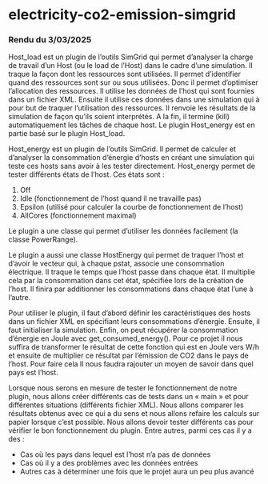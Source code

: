 # electricity-co2-emission-simgrid

### Rendu du 3/03/2025

<p> Host_load est un plugin de l’outils SimGrid qui permet d’analyser la charge de travail d’un Host (ou le load de l’Host) dans le cadre d’une simulation. Il traque la façon dont les ressources sont utilisées. Il permet d’identifier quand des ressources sont sur ou sous utilisées. Donc il permet d’optimiser l’allocation des ressources. Il utilise les données de l’host qui sont fournies dans un fichier XML. Ensuite il utilise ces données dans une simulation qui à pour but de traquer l’utilisation des ressources. Il renvoie les résultats de la simulation de façon qu’ils soient interprétés. A la fin, il termine (kill) automatiquement les tâches de chaque host. Le plugin Host_energy est en partie basé sur le plugin Host_load.
</p>
<p> Host_energy est un plugin de l’outils SimGrid. Il permet de calculer et d’analyser la consommation d’énergie d’hosts en créant une simulation qui teste ces hosts sans avoir à les tester directement. Host_energy permet de tester différents états de l’host. Ces états sont :
  <ol>
	  <li>Off</li>
	  <li>Idle (fonctionnement de l’host quand il ne travaille pas)</li>
  	<li>Epsilon (utilisé pour calculer la courbe de fonctionnement de l’host)</li>
    <li>AllCores (fonctionnement maximal)</li>
  </ol>
Le plugin a une classe qui permet d’utiliser les données facilement (la classe PowerRange). 
</p>
<p> Le plugin a aussi une classe HostEnergy qui permet de traquer l’host et d’avoir le vecteur qui, à chaque pstat, associe une consommation électrique. Il traque le temps que l’host passe dans chaque état. Il multiplie cela par la consommation dans cet état, spécifiée lors de la création de l’host. Il finira par additionner les consommations dans chaque état l’une à l’autre.
</p>
<p> Pour utiliser le plugin, il faut d’abord définir les caractéristiques des hosts dans un fichier XML en spécifiant leurs consommations d’énergie. Ensuite, il faut initialiser la simulation. Enfin, on peut récupérer la consommation d’énergie en Joule avec get_consumed_energy(). Pour ce projet il nous suffira de transformer le résultat de cette fonction qui est en Joule vers W/h et ensuite de multiplier ce résultat par l’émission de CO2 dans le pays de l’host. Pour faire cela Il nous faudra rajouter un moyen de savoir dans quel pays est l’host. 
</p>
<p> Lorsque nous serons en mesure de tester le fonctionnement de notre plugin, nous allons créer différents cas de tests dans un « main » et pour différentes situations (différents fichier XML). Nous allons comparer les résultats obtenus avec ce qui a du sens et nous allons refaire les calculs sur papier lorsque c’est possible. Nous allons devoir tester différents cas pour vérifier le bon fonctionnement du plugin. Entre autres, parmi ces cas il y a des : 
  <ul>
    <li>Cas où les pays dans lequel est l’host n’a pas de données</li>
    <li>Cas où il y a des problèmes avec les données entrées</li>
    <li>Autres cas à déterminer une fois que le projet aura un peu plus avancé</li>
  </ul>
</p>
